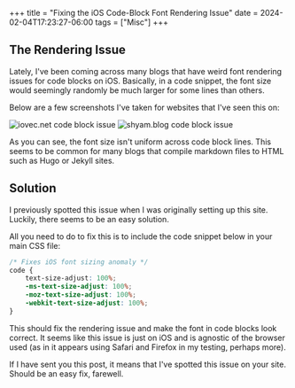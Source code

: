 +++
title = "Fixing the iOS Code-Block Font Rendering Issue"
date = 2024-02-04T17:23:27-06:00
tags = ["Misc"]
+++


## The Rendering Issue

Lately, I've been coming across many blogs that have weird font rendering issues for code blocks on iOS. Basically, in a code snippet, the font size would seemingly randomly be much larger for some lines than others.

Below are a few screenshots I've taken for websites that I've seen this on:


<div class="two-columns">
<img alt="iovec.net code block issue" src="/images/IMG_9051.png">
<img alt="shyam.blog code block issue" src="/images/IMG_9057.png">
</div>

As you can see, the font size isn't uniform across code block lines. This seems to be common for many blogs that compile markdown files to HTML such as Hugo or Jekyll sites.

## Solution

I previously spotted this issue when I was originally setting up this site. Luckily, there seems to be an easy solution.

All you need to do to fix this is to include the code snippet below in your main CSS file:

```css
/* Fixes iOS font sizing anomaly */
code {
    text-size-adjust: 100%;
    -ms-text-size-adjust: 100%;
    -moz-text-size-adjust: 100%;
    -webkit-text-size-adjust: 100%;
}
```

This should fix the rendering issue and make the font in code blocks look correct. It seems like this issue is just on iOS and is agnostic of the browser used (as in it appears using Safari and Firefox in my testing, perhaps more).

If I have sent you this post, it means that I've spotted this issue on your site. Should be an easy fix, farewell.
